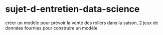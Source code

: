 # sujet-d-entretien-data-science
créer un modèle pour prévoir la vente des rollers dans la saison, 2 jeux de données fournies pour construire un modèle
